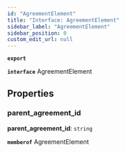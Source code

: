 ```yaml
---
id: "AgreementElement"
title: "Interface: AgreementElement"
sidebar_label: "AgreementElement"
sidebar_position: 0
custom_edit_url: null
---
```


**`export`**

**`interface`** AgreementElement

## Properties

### parent\_agreement\_id

 **parent\_agreement\_id**: `string`

**`memberof`** AgreementElement
